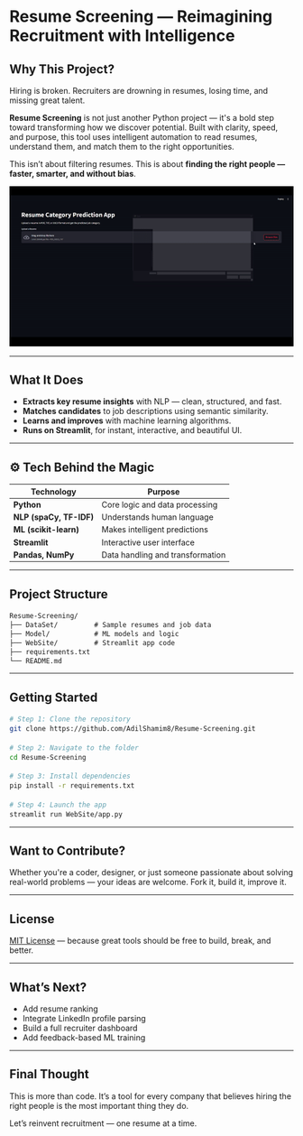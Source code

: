 #  Resume Screening — Reimagining Recruitment with Intelligence


##  Why This Project?

Hiring is broken. Recruiters are drowning in resumes, losing time, and missing great talent.

**Resume Screening** is not just another Python project — it's a bold step toward transforming how we discover potential. Built with clarity, speed, and purpose, this tool uses intelligent automation to read resumes, understand them, and match them to the right opportunities.

This isn’t about filtering resumes.
This is about **finding the right people — faster, smarter, and without bias**.

![Output](https://github.com/AdilShamim8/Resume-Screening/blob/main/image/Output.gif)

---

##  What It Does

*  **Extracts key resume insights** with NLP — clean, structured, and fast.
*  **Matches candidates** to job descriptions using semantic similarity.
*  **Learns and improves** with machine learning algorithms.
*  **Runs on Streamlit**, for instant, interactive, and beautiful UI.

---

## ⚙ Tech Behind the Magic

| Technology              | Purpose                          |
| ----------------------- | -------------------------------- |
| **Python**              | Core logic and data processing   |
| **NLP (spaCy, TF-IDF)** | Understands human language       |
| **ML (scikit-learn)**   | Makes intelligent predictions    |
| **Streamlit**           | Interactive user interface       |
| **Pandas, NumPy**       | Data handling and transformation |

---

##  Project Structure

```
Resume-Screening/
├── DataSet/         # Sample resumes and job data
├── Model/           # ML models and logic
├── WebSite/         # Streamlit app code
├── requirements.txt
└── README.md
```

---

##  Getting Started

```bash
# Step 1: Clone the repository
git clone https://github.com/AdilShamim8/Resume-Screening.git

# Step 2: Navigate to the folder
cd Resume-Screening

# Step 3: Install dependencies
pip install -r requirements.txt

# Step 4: Launch the app
streamlit run WebSite/app.py
```

---

##  Want to Contribute?

Whether you're a coder, designer, or just someone passionate about solving real-world problems — your ideas are welcome. Fork it, build it, improve it.

---

##  License

[MIT License](License) — because great tools should be free to build, break, and better.

---

##  What’s Next?

*  Add resume ranking
*  Integrate LinkedIn profile parsing
*  Build a full recruiter dashboard
*  Add feedback-based ML training

---

##  Final Thought

This is more than code.
It’s a tool for every company that believes hiring the right people is the most important thing they do.

Let’s reinvent recruitment — one resume at a time.
